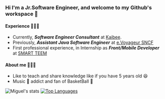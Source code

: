 ### Hi I'm a Jr.Software Engineer, and welcome to my Github's workspace 👋

#### Experience 👨🏾‍💻
- Currently, ***Software Engineer Consultant*** at [Kaibee](https://kaibee.fr/).
- Previously, ***Assistant Java Software Engineer*** at [e.Voyageur SNCF](https://www.sncf.com/fr/groupe/newsroom/e-voyageurs-sncf)
- First professional experience, in Internship as ***Front/Mobile Developer*** at [SMART TEEM](https://www.smartteem.com/)

#### About me 🙇🏾‍♂️

- Like to teach and share knowledge like if you have 5 years old 😆
- Music 🎵 addict and fan of BasketBall 🏀

![Miguel's stats](https://github-readme-stats.vercel.app/api?username=MiguelYann&theme=ayu-mirage&show_icons=true)
[![Top Languages](https://github-readme-stats.vercel.app/api/top-langs/?username=MiguelYann)](https://github.com/MiguelYann/github-readme-stats)



<!--
**MiguelYann/MiguelYann** is a ✨ _special_ ✨ repository because its `README.md` (this file) appears on your GitHub profile.

Here are some ideas to get you started:

- 🔭 I’m currently working on ...
- 🌱 I’m currently learning ...
- 👯 I’m looking to collaborate on ...
- 🤔 I’m looking for help with ...
- 💬 Ask me about ...
- 📫 How to reach me: ...
- 😄 Pronouns: ...
- ⚡ Fun fact: ...
-->
